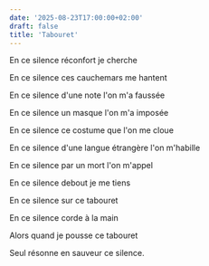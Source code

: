```yaml
---
date: '2025-08-23T17:00:00+02:00'
draft: false
title: 'Tabouret'
---
```


En ce silence réconfort je cherche

En ce silence ces cauchemars me hantent

En ce silence d'une note l'on m'a faussée

En ce silence un masque l'on m'a imposée

En ce silence ce costume que l'on me cloue

En ce silence d'une langue étrangère l'on m'habille

En ce silence par un mort l'on m'appel

En ce silence debout je me tiens

En ce silence sur ce tabouret

En ce silence corde à la main

Alors quand je pousse ce tabouret

Seul résonne en sauveur ce silence.
